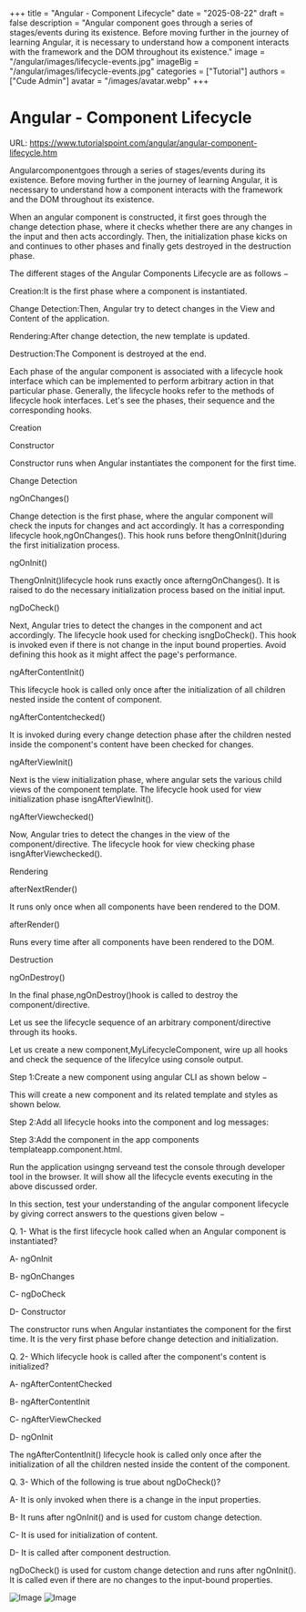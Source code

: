 +++
title = "Angular - Component Lifecycle"
date = "2025-08-22"
draft = false
description = "Angular component goes through a series of stages/events during its existence. Before moving further in the journey of learning Angular, it is necessary to understand how a component interacts with the framework and the DOM throughout its existence."
image = "/angular/images/lifecycle-events.jpg"
imageBig = "/angular/images/lifecycle-events.jpg"
categories = ["Tutorial"]
authors = ["Cude Admin"]
avatar = "/images/avatar.webp"
+++

# Angular - Component Lifecycle

URL: https://www.tutorialspoint.com/angular/angular-component-lifecycle.htm

Angularcomponentgoes through a series of stages/events during its existence. Before moving further in the journey of learning Angular, it is necessary to understand how a component interacts with the framework and the DOM throughout its existence.

When an angular component is constructed, it first goes through the change detection phase, where it checks whether there are any changes in the input and then acts accordingly. Then, the initialization phase kicks on and continues to other phases and finally gets destroyed in the destruction phase.

The different stages of the Angular Components Lifecycle are as follows −

Creation:It is the first phase where a component is instantiated.

Change Detection:Then, Angular try to detect changes in the View and Content of the application.

Rendering:After change detection, the new template is updated.

Destruction:The Component is destroyed at the end.

Each phase of the angular component is associated with a lifecycle hook interface which can be implemented to perform arbitrary action in that particular phase. Generally, the lifecycle hooks refer to the methods of lifecycle hook interfaces. Let's see the phases, their sequence and the corresponding hooks.

Creation

Constructor

Constructor runs when Angular instantiates the component for the first time.

Change Detection

ngOnChanges()

Change detection is the first phase, where the angular component will check the inputs for changes and act accordingly. It has a corresponding lifecycle hook,ngOnChanges(). This hook runs before thengOnInit()during the first initialization process.

ngOnInit()

ThengOnInit()lifecycle hook runs exactly once afterngOnChanges(). It is raised to do the necessary initialization process based on the initial input.

ngDoCheck()

Next, Angular tries to detect the changes in the component and act accordingly. The lifecycle hook used for checking isngDoCheck(). This hook is invoked even if there is not change in the input bound properties. Avoid defining this hook as it might affect the page's performance.

ngAfterContentInit()

This lifecycle hook is called only once after the initialization of all children nested inside the content of component.

ngAfterContentchecked()

It is invoked during every change detection phase after the children nested inside the component's content have been checked for changes.

ngAfterViewInit()

Next is the view initialization phase, where angular sets the various child views of the component template. The lifecycle hook used for view initialization phase isngAfterViewInit().

ngAfterViewchecked()

Now, Angular tries to detect the changes in the view of the component/directive. The lifecycle hook for view checking phase isngAfterViewchecked().

Rendering

afterNextRender()

It runs only once when all components have been rendered to the DOM.

afterRender()

Runs every time after all components have been rendered to the DOM.

Destruction

ngOnDestroy()

In the final phase,ngOnDestroy()hook is called to destroy the component/directive.

Let us see the lifecycle sequence of an arbitrary component/directive through its hooks.

Let us create a new component,MyLifecycleComponent, wire up all hooks and check the sequence of the lifecylce using console output.

Step 1:Create a new component using angular CLI as shown below −

This will create a new component and its related template and styles as shown below.

Step 2:Add all lifecycle hooks into the component and log messages:

Step 3:Add the component in the app components templateapp.component.html.

Run the application usingng serveand test the console through developer tool in the browser. It will show all the lifecycle events executing in the above discussed order.

In this section, test your understanding of the angular component lifecycle by giving correct answers to the questions given below −

Q. 1- What is the first lifecycle hook called when an Angular component is instantiated?

A- ngOnInit

B- ngOnChanges

C- ngDoCheck

D- Constructor

The constructor runs when Angular instantiates the component for the first time. It is the very first phase before change detection and initialization.

Q. 2- Which lifecycle hook is called after the component's content is initialized?

A- ngAfterContentChecked

B- ngAfterContentInit

C- ngAfterViewChecked

D- ngOnInit

The ngAfterContentInit() lifecycle hook is called only once after the initialization of all the children nested inside the content of the component.

Q. 3- Which of the following is true about ngDoCheck()?

A- It is only invoked when there is a change in the input properties.

B- It runs after ngOnInit() and is used for custom change detection.

C- It is used for initialization of content.

D- It is called after component destruction.

ngDoCheck() is used for custom change detection and runs after ngOnInit(). It is called even if there are no changes to the input-bound properties.

![Image](/angular/images/lifecycle-events.jpg)
![Image](/angular/images/component-example.jpg)
